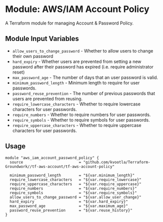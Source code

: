 Module: AWS/IAM Account Policy 
==============================

A Terraform module for managing Account & Password Policy.

Module Input Variables
----------------------
- `allow_users_to_change_password` - Whether to allow users to change their own password
- `hard_expiry` - Whether users are prevented from setting a new password after their password has expired (i.e. require administrator reset)
- `max_password_age` - The number of days that an user password is valid.
- `minimum_password_length` - Minimum length to require for user passwords.
- `password_reuse_prevention` - The number of previous passwords that users are prevented from reusing.
- `require_lowercase_characters` - Whether to require lowercase characters for user passwords.
- `require_numbers` - Whether to require numbers for user passwords.
- `require_symbols` - Whether to require symbols for user passwords.
- `require_uppercase_characters` - Whether to require uppercase characters for user passwords.

Usage
-----

```hcl
module "aws_iam_account_password_policy" {
  source                         = "github.com/kvootla/Terraform-Groundwork//tf-aws-account/tf-aws-account-policy"

  minimum_password_length        = "${var.minimum_length}"
  require_lowercase_characters   = "${var.require_lowercase}"
  require_uppercase_characters   = "${var.require_uppercase}"
  require_numbers                = "${var.require_numbers}"
  require_symbols                = "${var.require_symbols}"
  allow_users_to_change_password = "${var.allow_user_change}"
  hard_expiry                    = "${var.hard_expiry}"
  max_password_age               = "${var.maximum_age}"
  password_reuse_prevention      = "${var.reuse_history}"
}
```
